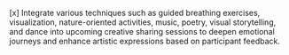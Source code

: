 [x] Integrate various techniques such as guided breathing exercises, visualization, nature-oriented activities, music, poetry, visual storytelling, and dance into upcoming creative sharing sessions to deepen emotional journeys and enhance artistic expressions based on participant feedback.